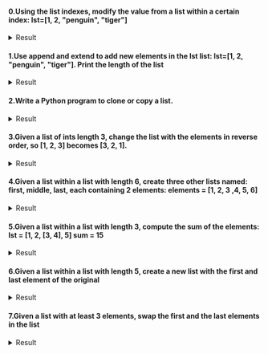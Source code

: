 #### 0.Using the list indexes, modify the value from a list within a certain index: lst=[1, 2, "penguin", "tiger"]
 <details> <summary> Result </summary>

  ```js
  list[1] = 4
  list[3] = "lion"
  ```
  </details>

#### 1.Use append and extend to add new elements in the lst list: lst=[1, 2, "penguin", "tiger"]. Print the length of the list

 <details> <summary> Result </summary>

  ```js
lst.append('animal')
lst.extend(['frog'])
print len(lst)

  ```
  </details>


#### 2.Write a Python program to clone or copy a list.
  <details> <summary> Result </summary>

  ```js
  original_list = [10, 22, 44, 23, 4]
  new_list = list(original_list)
  print(original_list)
  print(new_list)
  ```
  </details>
  
#### 3.Given a list of ints length 3, change the list with the elements in reverse order, so [1, 2, 3] becomes [3, 2, 1].
<details> <summary> Result </summary>

```js
list = [1,2,3]
list.reverse()
print list

rever = list[::-1]
print rever

 ```
 
  </details>
  
#### 4.Given a list within a list with length 6, create three other lists named: first, middle, last, each containing 2 elements: elements = [1, 2, 3 ,4, 5, 6]

<details> <summary> Result </summary>

```js
elements = [1, 2, 3 ,4, 5, 6]
first = elements[0:2]
middle = elements[2:4]
last = elements[4:6]
print first, middle, last
 ```
 
 </details>


#### 5.Given a list within a list with length 3, compute the sum of the elements: lst = [1, 2, [3, 4], 5] sum = 15
<details> <summary> Result </summary>

```js
lst = [1, 2, [3, 4], 5]
s = lst[0] + lst[1] + lst[2][0] + lst[2][1] + lst[3]
print s
 ```
 
  </details>

#### 6.Given a list within a list with length 5, create a new list with the first and last element of the original
<details> <summary> Result </summary>

```js
nums = [1,2,3,4,5]
lst = nums[:1] + nums[-1:]
print lst
 ```
 
  </details>
  
  #### 7.Given a list with at least 3 elements, swap the first and the last elements in the list
<details> <summary> Result </summary>

```js
nums = [1,2,3,4,5]
temp = nums[0]
nums[0] = nums[len(nums)-1]
nums[len(nums)-1] = temp

 ```
 
  </details>
  
  
  
